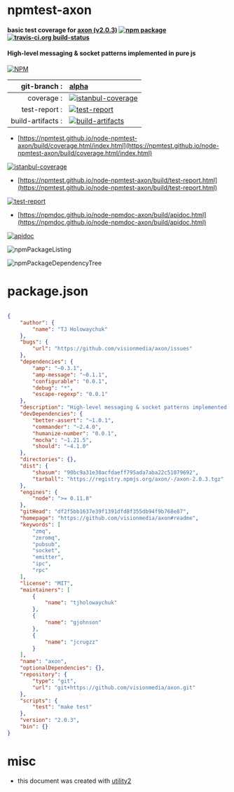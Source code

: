 # npmtest-axon

#### basic test coverage for  [axon (v2.0.3)](https://github.com/visionmedia/axon#readme)  [![npm package](https://img.shields.io/npm/v/npmtest-axon.svg?style=flat-square)](https://www.npmjs.org/package/npmtest-axon) [![travis-ci.org build-status](https://api.travis-ci.org/npmtest/node-npmtest-axon.svg)](https://travis-ci.org/npmtest/node-npmtest-axon)

#### High-level messaging & socket patterns implemented in pure js

[![NPM](https://nodei.co/npm/axon.png?downloads=true&downloadRank=true&stars=true)](https://www.npmjs.com/package/axon)

| git-branch : | [alpha](https://github.com/npmtest/node-npmtest-axon/tree/alpha)|
|--:|:--|
| coverage : | [![istanbul-coverage](https://npmtest.github.io/node-npmtest-axon/build/coverage.badge.svg)](https://npmtest.github.io/node-npmtest-axon/build/coverage.html/index.html)|
| test-report : | [![test-report](https://npmtest.github.io/node-npmtest-axon/build/test-report.badge.svg)](https://npmtest.github.io/node-npmtest-axon/build/test-report.html)|
| build-artifacts : | [![build-artifacts](https://npmtest.github.io/node-npmtest-axon/glyphicons_144_folder_open.png)](https://github.com/npmtest/node-npmtest-axon/tree/gh-pages/build)|

- [https://npmtest.github.io/node-npmtest-axon/build/coverage.html/index.html](https://npmtest.github.io/node-npmtest-axon/build/coverage.html/index.html)

[![istanbul-coverage](https://npmtest.github.io/node-npmtest-axon/build/screenCapture.buildCi.browser.%252Ftmp%252Fbuild%252Fcoverage.lib.html.png)](https://npmtest.github.io/node-npmtest-axon/build/coverage.html/index.html)

- [https://npmtest.github.io/node-npmtest-axon/build/test-report.html](https://npmtest.github.io/node-npmtest-axon/build/test-report.html)

[![test-report](https://npmtest.github.io/node-npmtest-axon/build/screenCapture.buildCi.browser.%252Ftmp%252Fbuild%252Ftest-report.html.png)](https://npmtest.github.io/node-npmtest-axon/build/test-report.html)

- [https://npmdoc.github.io/node-npmdoc-axon/build/apidoc.html](https://npmdoc.github.io/node-npmdoc-axon/build/apidoc.html)

[![apidoc](https://npmdoc.github.io/node-npmdoc-axon/build/screenCapture.buildCi.browser.%252Ftmp%252Fbuild%252Fapidoc.html.png)](https://npmdoc.github.io/node-npmdoc-axon/build/apidoc.html)

![npmPackageListing](https://npmtest.github.io/node-npmtest-axon/build/screenCapture.npmPackageListing.svg)

![npmPackageDependencyTree](https://npmtest.github.io/node-npmtest-axon/build/screenCapture.npmPackageDependencyTree.svg)



# package.json

```json

{
    "author": {
        "name": "TJ Holowaychuk"
    },
    "bugs": {
        "url": "https://github.com/visionmedia/axon/issues"
    },
    "dependencies": {
        "amp": "~0.3.1",
        "amp-message": "~0.1.1",
        "configurable": "0.0.1",
        "debug": "*",
        "escape-regexp": "0.0.1"
    },
    "description": "High-level messaging & socket patterns implemented in pure js",
    "devDependencies": {
        "better-assert": "~1.0.1",
        "commander": "~2.4.0",
        "humanize-number": "0.0.1",
        "mocha": "~1.21.5",
        "should": "~4.1.0"
    },
    "directories": {},
    "dist": {
        "shasum": "90bc9a31e30acfdaeff795ada7aba22c51079692",
        "tarball": "https://registry.npmjs.org/axon/-/axon-2.0.3.tgz"
    },
    "engines": {
        "node": ">= 0.11.8"
    },
    "gitHead": "df2f5bb1637e39f1391dfd8f355db94f9b768e87",
    "homepage": "https://github.com/visionmedia/axon#readme",
    "keywords": [
        "zmq",
        "zeromq",
        "pubsub",
        "socket",
        "emitter",
        "ipc",
        "rpc"
    ],
    "license": "MIT",
    "maintainers": [
        {
            "name": "tjholowaychuk"
        },
        {
            "name": "gjohnson"
        },
        {
            "name": "jcrugzz"
        }
    ],
    "name": "axon",
    "optionalDependencies": {},
    "repository": {
        "type": "git",
        "url": "git+https://github.com/visionmedia/axon.git"
    },
    "scripts": {
        "test": "make test"
    },
    "version": "2.0.3",
    "bin": {}
}
```



# misc
- this document was created with [utility2](https://github.com/kaizhu256/node-utility2)
